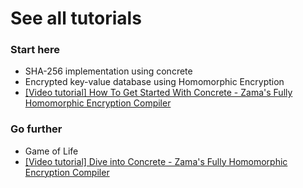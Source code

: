 # See all tutorials

### Start here

* SHA-256 implementation using concrete
* Encrypted key-value database using Homomorphic Encryption&#x20;
* [\[Video tutorial\] How To Get Started With Concrete - Zama's Fully Homomorphic Encryption Compiler](https://www.zama.ai/post/how-to-started-with-concrete-zama-fully-homomorphic-encryption-compiler)

### Go further

* Game of Life
* [\[Video tutorial\] Dive into Concrete - Zama's Fully Homomorphic Encryption Compiler](https://www.zama.ai/post/video-tutorial-dive-into-concrete-zamas-fully-homomorphic-encryption-compiler)

